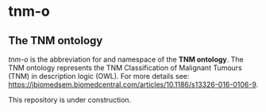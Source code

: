 # tnm-o

## The TNM ontology

*tnm-o* is the abbreviation for and namespace of the **TNM ontology**. The TNM ontology represents the TNM Classification of Malignant Tumours (TNM) in description logic (OWL). For more details see: https://jbiomedsem.biomedcentral.com/articles/10.1186/s13326-016-0106-9. 

This repository is under construction.
